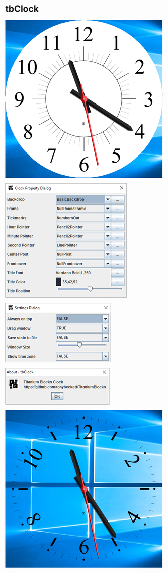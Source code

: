 # tbClock

![](https://github.com/tonybeckett/tbClock/blob/master/images/clock.png)

![](https://github.com/tonybeckett/tbClock/blob/master/images/properties.png)

![](https://github.com/tonybeckett/tbClock/blob/master/images/settings,png.PNG)

![](https://github.com/tonybeckett/tbClock/blob/master/images/about.png)

![](https://github.com/tonybeckett/tbClock/blob/master/images/NullBackdrop.png)



